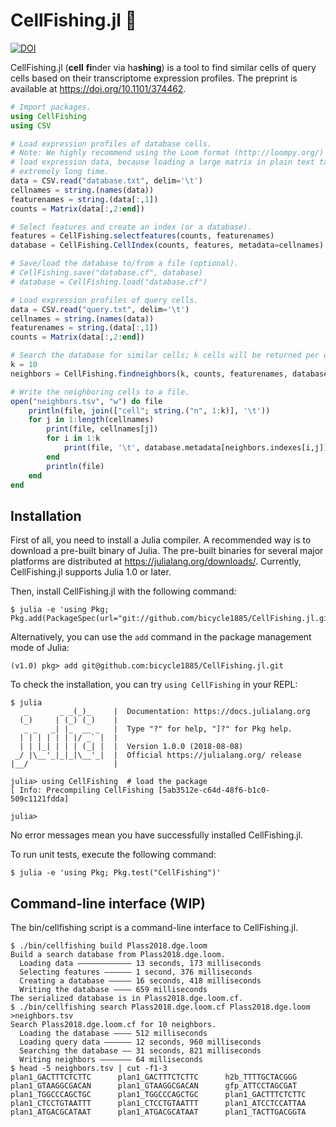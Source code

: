 # CellFishing.jl 🎣

[![DOI](https://zenodo.org/badge/138121738.svg)](https://zenodo.org/badge/latestdoi/138121738)

CellFishing.jl (**cell** **fi**nder via ha**shing**) is a tool to find similar
cells of query cells based on their transcriptome expression profiles.
The preprint is available at https://doi.org/10.1101/374462.

```julia
# Import packages.
using CellFishing
using CSV

# Load expression profiles of database cells.
# Note: We highly recommend using the Loom format (http://loompy.org/) to
# load expression data, because loading a large matrix in plain text takes
# extremely long time.
data = CSV.read("database.txt", delim='\t')
cellnames = string.(names(data))
featurenames = string.(data[:,1])
counts = Matrix(data[:,2:end])

# Select features and create an index (or a database).
features = CellFishing.selectfeatures(counts, featurenames)
database = CellFishing.CellIndex(counts, features, metadata=cellnames)

# Save/load the database to/from a file (optional).
# CellFishing.save("database.cf", database)
# database = CellFishing.load("database.cf")

# Load expression profiles of query cells.
data = CSV.read("query.txt", delim='\t')
cellnames = string.(names(data))
featurenames = string.(data[:,1])
counts = Matrix(data[:,2:end])

# Search the database for similar cells; k cells will be returned per query.
k = 10
neighbors = CellFishing.findneighbors(k, counts, featurenames, database)

# Write the neighboring cells to a file.
open("neighbors.tsv", "w") do file
    println(file, join(["cell"; string.("n", 1:k)], '\t'))
    for j in 1:length(cellnames)
        print(file, cellnames[j])
        for i in 1:k
            print(file, '\t', database.metadata[neighbors.indexes[i,j]])
        end
        println(file)
    end
end
```

## Installation

First of all, you need to install a Julia compiler.  A recommended way is to
download a pre-built binary of Julia. The pre-built binaries for several major
platforms are distributed at <https://julialang.org/downloads/>.  Currently,
CellFishing.jl supports Julia 1.0 or later.

Then, install CellFishing.jl with the following command:

    $ julia -e 'using Pkg; Pkg.add(PackageSpec(url="git://github.com/bicycle1885/CellFishing.jl.git"))'

Alternatively, you can use the `add` command in the package management mode of Julia:

    (v1.0) pkg> add git@github.com:bicycle1885/CellFishing.jl.git

To check the installation, you can try `using CellFishing` in your REPL:

    $ julia
       _       _ _(_)_     |  Documentation: https://docs.julialang.org
      (_)     | (_) (_)    |
       _ _   _| |_  __ _   |  Type "?" for help, "]?" for Pkg help.
      | | | | | | |/ _` |  |
      | | |_| | | | (_| |  |  Version 1.0.0 (2018-08-08)
     _/ |\__'_|_|_|\__'_|  |  Official https://julialang.org/ release
    |__/                   |

    julia> using CellFishing  # load the package
    [ Info: Precompiling CellFishing [5ab3512e-c64d-48f6-b1c0-509c1121fdda]

    julia>


No error messages mean you have successfully installed CellFishing.jl.

To run unit tests, execute the following command:

    $ julia -e 'using Pkg; Pkg.test("CellFishing")'


## Command-line interface (WIP)

The bin/cellfishing script is a command-line interface to CellFishing.jl.

    $ ./bin/cellfishing build Plass2018.dge.loom
    Build a search database from Plass2018.dge.loom.
      Loading data ―――――――――――― 13 seconds, 173 milliseconds
      Selecting features ―――――― 1 second, 376 milliseconds
      Creating a database ――――― 16 seconds, 418 milliseconds
      Writing the database ―――― 659 milliseconds
    The serialized database is in Plass2018.dge.loom.cf.
    $ ./bin/cellfishing search Plass2018.dge.loom.cf Plass2018.dge.loom >neighbors.tsv
    Search Plass2018.dge.loom.cf for 10 neighbors.
      Loading the database ―――― 512 milliseconds
      Loading query data ―――――― 12 seconds, 960 milliseconds
      Searching the database ―― 31 seconds, 821 milliseconds
      Writing neighbors ――――――― 64 milliseconds
    $ head -5 neighbors.tsv | cut -f1-3
    plan1_GACTTTCTCTTC      plan1_GACTTTCTCTTC      h2b_TTTTGCTACGGG
    plan1_GTAAGGCGACAN      plan1_GTAAGGCGACAN      gfp_ATTCCTAGCGAT
    plan1_TGGCCCAGCTGC      plan1_TGGCCCAGCTGC      plan1_GACTTTCTCTTC
    plan1_CTCCTGTAATTT      plan1_CTCCTGTAATTT      plan1_ATCCTCCATTAA
    plan1_ATGACGCATAAT      plan1_ATGACGCATAAT      plan1_TACTTGACGGTA
